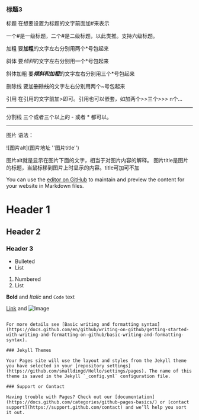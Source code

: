 ### 标题3 
标题
在想要设置为标题的文字前面加#来表示

一个#是一级标题，二个#是二级标题，以此类推。支持六级标题。

加粗
要**加粗**的文字左右分别用两个*号包起来

斜体
要*倾斜*的文字左右分别用一个*号包起来

斜体加粗
要***倾斜和加粗***的文字左右分别用三个*号包起来

删除线
要加~~删除线~~的文字左右分别用两个~号包起来

引用
在引用的文字前加>即可。引用也可以嵌套，如加两个>>三个>>>
n个...
*********
分割线
三个或者三个以上的 - 或者 * 都可以。

-----------------------------------------------

图片
语法：

![图片alt](图片地址 ''图片title'')

图片alt就是显示在图片下面的文字，相当于对图片内容的解释。
图片title是图片的标题，当鼠标移到图片上时显示的内容。title可加可不加


You can use the [editor on GitHub](https://github.com/smalldingd/Hello/edit/gh-pages/index.md) to maintain and preview the content for your website in Markdown files.



# Header 1
## Header 2
### Header 3

- Bulleted
- List

1. Numbered
2. List

**Bold** and _Italic_ and `Code` text

[Link](url) and ![Image](src)
```

For more details see [Basic writing and formatting syntax](https://docs.github.com/en/github/writing-on-github/getting-started-with-writing-and-formatting-on-github/basic-writing-and-formatting-syntax).

### Jekyll Themes

Your Pages site will use the layout and styles from the Jekyll theme you have selected in your [repository settings](https://github.com/smalldingd/Hello/settings/pages). The name of this theme is saved in the Jekyll `_config.yml` configuration file.

### Support or Contact

Having trouble with Pages? Check out our [documentation](https://docs.github.com/categories/github-pages-basics/) or [contact support](https://support.github.com/contact) and we’ll help you sort it out.
